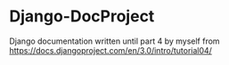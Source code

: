 # Django-DocProject
Django documentation written until part 4 by myself from https://docs.djangoproject.com/en/3.0/intro/tutorial04/
